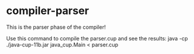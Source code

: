   # compiler-parser
  This is the parser phase of the compiler!

  Use this command to compile the parser.cup and see the results:
  java -cp ./java-cup-11b.jar java_cup.Main  < parser.cup
